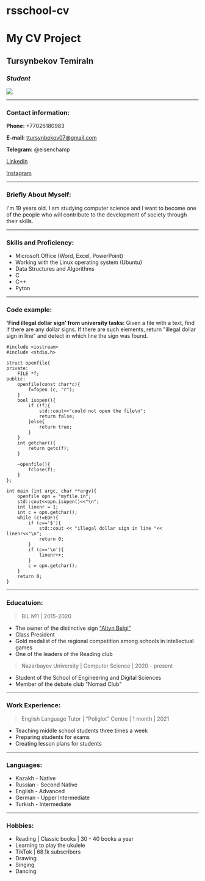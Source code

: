 # rsschool-cv
# **My CV Project**
## **Tursynbekov Temiraln**
### *Student*
![](https://media-exp2.licdn.com/dms/image/C4E03AQHjDnPmJHnDzQ/profile-displayphoto-shrink_400_400/0/1652094339218?e=1660176000&v=beta&t=pTCFYtJBW2X_FirbNq4Xb8zBkMoB8MKdGAHl0_xwOIE)
___

### Contact information:
**Phone:** +77026180983

**E-mail:** ttursynbekov07@gmail.com

**Telegram:** @eisenchamp

[LinkedIn](https://www.linkedin.com/in/temirlan-tursynbekov-b910641b8/)

[Instagram](https://www.instagram.com/eisenchamp/)

___

### Briefly About Myself:
I'm 19 years old. I am studying computer science and I want to become one of the people who will contribute to the development of society through their skills.

___

### Skills and Proficiency:
- Microsoft Office (Word, Excel, PowerPoint)
- Working with the Linux operating system (Ubuntu)
- Data Structures and Algorithms
- С
- С++ 
- Pyton

___

### Code example:
**'Find illegal dollar sign' from university tasks:** Given a file with a text, find if there are any dollar signs. If there are such elements, return "illegal dollar sign in line" and detect in which line the sign was found.
```
#include <iostream>
#include <stdio.h>

struct openfile{
private:
	FILE *f;
public:
	openfile(const char*c){
		f=fopen (c, "r");
	}	
	bool isopen(){
		if (!f){
			std::cout<<"could not open the file\n";
			return false;
		}else{
			return true;
		}
	}
	int getchar(){
		return getc(f);
	}
	
	~openfile(){
		fclose(f);
	}
};

int main (int argc, char **argv){
	openfile opn = "myfile.in";
	std::cout<<opn.isopen()<<"\n";
	int linenr = 1;
	int c = opn.getchar();
	while (c!=EOF){
		if (c=='$'){
			std::cout << "illegal dollar sign in line "<< linenr<<"\n";
			return 0;
		}
		if (c=='\n'){
			linenr++;
		}
		c = opn.getchar();
	}
	return 0;
}
```
___

### Educatuion:
> BIL №1 | 2015-2020
- The owner of the distinctive sign ["Altyn Belgi"](https://ru.wikipedia.org/wiki/Алтын_белги)
- Class President
- Gold medalist of the regional competition among schools in intellectual games
- One of the leaders of the Reading club

> Nazarbayev University | Computer Science | 2020 - present
- Student of the School of Engineering and Digital Sciences
- Member of the debate club "Nomad Club"

___

### Work Experience:
> English Language Tutor | "Poliglot" Centre | 1 month | 2021
- Teaching middle school students three times a week
- Preparing students for exams
- Creating lesson plans for students

___

### Languages:
- Kazakh - Native
- Russian - Second Native
- English - Advanced
- German - Upper Intermediate
- Turkish - Intermediate

___

### Hobbies:
- Reading \| Classic books \| 30 - 40 books a year 
- Learning to play the ukulele
- TikTok \| 68.1k subscribers
- Drawing
- Singing
- Dancing
